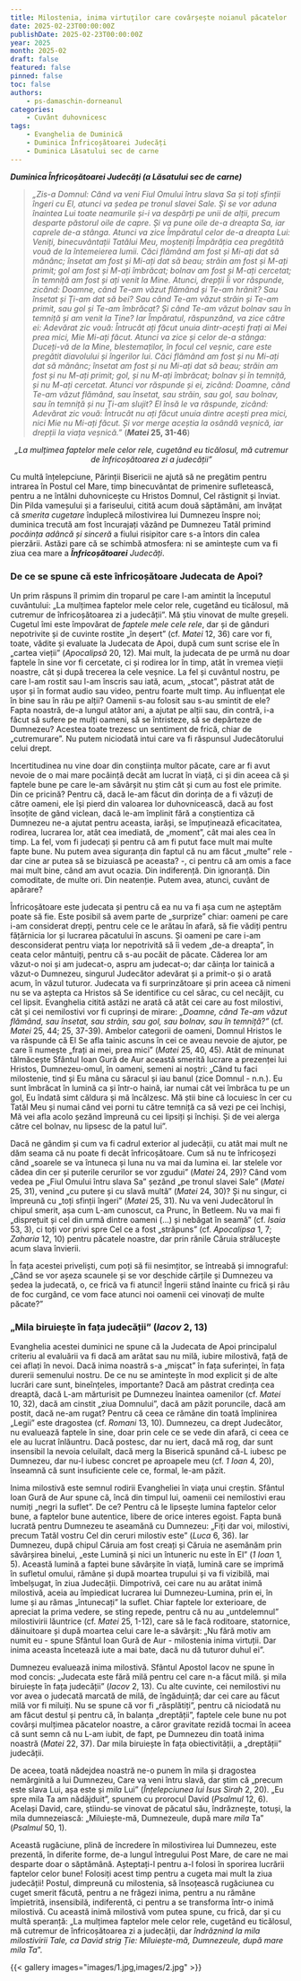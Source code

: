 ```yaml
---
title: Milostenia, inima virtuţilor care covârșește noianul păcatelor
date: 2025-02-23T00:00:00Z
publishDate: 2025-02-23T00:00:00Z
year: 2025
month: 2025-02
draft: false
featured: false
pinned: false
toc: false
authors:
    - ps-damaschin-dorneanul
categories:
    - Cuvânt duhovnicesc
tags:
    - Evanghelia de Duminică
    - Duminica Înfricoșătoarei Judecăți
    - Duminica Lăsatului sec de carne
---
```

_**Duminica Înfricoșătoarei Judecăți (a Lăsatului sec de carne)**_

> _„Zis-a Domnul: Când va veni Fiul Omului întru slava Sa și toți sfinții îngeri cu El, atunci va ședea pe tronul slavei Sale. Și se vor aduna înaintea Lui toate neamurile și-i va despărți pe unii de alții, precum desparte păstorul oile de capre. Și va pune oile de-a dreapta Sa, iar caprele de-a stânga. Atunci va zice Împăratul celor de-a dreapta Lui: Veniți, binecuvântații Tatălui Meu, moșteniți Împărăția cea pregătită vouă de la întemeierea lumii. Căci flămând am fost și Mi-ați dat să mănânc; însetat am fost și Mi-ați dat să beau; străin am fost și M-ați primit; gol am fost și M-ați îmbrăcat; bolnav am fost și M-ați cercetat; în temniță am fost și ați venit la Mine. Atunci, drepții Îi vor răspunde, zicând: Doamne, când Te-am văzut flămând și Te-am hrănit? Sau însetat și Ţi-am dat să bei? Sau când Te-am văzut străin și Te-am primit, sau gol și Te-am îmbrăcat? Și când Te-am văzut bolnav sau în temniță și am venit la Tine? Iar Împăratul, răspunzând, va zice către ei: Adevărat zic vouă: Întrucât ați făcut unuia dintr-acești frați ai Mei prea mici, Mie Mi-ați făcut. Atunci va zice și celor de-a stânga: Duceți-vă de la Mine, blestemaților, în focul cel veșnic, care este pregătit diavolului și îngerilor lui. Căci flămând am fost și nu Mi-ați dat să mănânc; însetat am fost și nu Mi-ați dat să beau; străin am fost și nu M-ați primit; gol, și nu M-ați îmbrăcat; bolnav și în temniță, și nu M-ați cercetat. Atunci vor răspunde și ei, zicând: Doamne, când Te-am văzut flămând, sau însetat, sau străin, sau gol, sau bolnav, sau în temniță și nu Ţi-am slujit? El însă le va răspunde, zicând: Adevărat zic vouă: Întrucât nu ați făcut unuia dintre acești prea mici, nici Mie nu Mi-ați făcut. Și vor merge aceștia la osândă veșnică, iar drepții la viața veșnică.”_ (**_Matei_ 25, 31-46**)

_<p style="text-align: center;">„La mulțimea faptelor mele celor rele, cugetând eu ticălosul, mă cutremur de înfricoșătoarea zi a judecății”</p>_

Cu multă înțelepciune, Părinții Bisericii ne ajută să ne pregătim pentru intrarea în Postul cel Mare, timp binecuvântat de primenire sufletească, pentru a ne întâlni duhovnicește cu Hristos Domnul, Cel răstignit și înviat. Din Pilda vameșului și a fariseului, citită acum două săptămâni, am învățat că _smerita cugetare_ înduplecă milostivirea lui Dumnezeu înspre noi; duminica trecută am fost încurajați văzând pe Dumnezeu Tatăl primind _pocăința adâncă și sinceră_ a fiului risipitor care s-a întors din calea pierzării. Astăzi pare că se schimbă atmosfera: ni se amintește cum va fi ziua cea mare a _**Înfricoșătoarei** Judecăți_.

### De ce se spune că este înfricoșătoare Judecata de Apoi?

Un prim răspuns îl primim din troparul pe care l-am amintit la începutul cuvântului: „La mulțimea faptelor mele celor rele, cugetând eu ticălosul, mă cutremur de înfricoșătoarea zi a judecății”. Mă știu vinovat de multe greșeli. Cugetul îmi este împovărat de _faptele mele cele rele_, dar și de gânduri nepotrivite și de cuvinte rostite „în deșert” (cf. _Matei_ 12, 36) care vor fi, toate, vădite și evaluate la Judecata de Apoi, după cum sunt scrise ele în „cartea vieții” (_Apocalipsă_ 20, 12). Mai mult, la judecata de pe urmă nu doar faptele în sine vor fi cercetate, ci și rodirea lor în timp, atât în vremea vieții noastre, cât și după trecerea la cele veșnice. La fel și cuvântul nostru, pe care l-am rostit sau l-am înscris sau iată, acum, „stocat”, păstrat atât de ușor și în format audio sau video, pentru foarte mult timp. Au influențat ele în bine sau în rău pe alții? Oamenii s-au folosit sau s-au smintit de ele? Fapta noastră, de-a lungul atâtor ani, a ajutat pe alții sau, din contră, i-a făcut să sufere pe mulți oameni, să se întristeze, să se depărteze de Dumnezeu? Acestea toate trezesc un sentiment de frică, chiar de „cutremurare”. Nu putem niciodată intui care va fi răspunsul Judecătorului celui drept.

Incertitudinea nu vine doar din conștiința multor păcate, care ar fi avut nevoie de o mai mare pocăință decât am lucrat în viață, ci și din aceea că și faptele bune pe care le-am săvârșit nu știm cât și cum au fost ele primite. Din ce pricină? Pentru că, dacă le-am făcut din dorința de a fi văzuți de către oameni, ele își pierd din valoarea lor duhovnicească, dacă au fost însoțite de gând viclean, dacă le-am împlinit fără a conștientiza că Dumnezeu ne-a ajutat pentru aceasta, iarăși, se împuținează eficacitatea, rodirea, lucrarea lor, atât cea imediată, de „moment”, cât mai ales cea în timp. La fel, vom fi judecați și pentru că am fi putut face mult mai multe fapte bune. Nu putem avea siguranța din faptul că nu am făcut „multe” rele - dar cine ar putea să se bizuiască pe aceasta? -, ci pentru că am omis a face mai mult bine, când am avut ocazia. Din indiferență. Din ignoranță. Din comoditate, de multe ori. Din neatenție. Putem avea, atunci, cuvânt de apărare?

Înfricoșătoare este judecata și pentru că ea nu va fi așa cum ne așteptăm poate să fie. Este posibil să avem parte de „surprize” chiar: oameni pe care i-am considerat drepți, pentru cele ce le arătau în afară, să fie vădiți pentru fățărnicia lor și lucrarea păcatului în ascuns. Și oameni pe care i-am desconsiderat pentru viața lor nepotrivită să îi vedem „de-a dreapta”, în ceata celor mântuiți, pentru că s-au pocăit de păcate. Căderea lor am văzut-o noi și am judecat-o, aspru am judecat-o; dar căința lor tainică a văzut-o Dumnezeu, singurul Judecător adevărat și a primit-o și o arată acum, în văzul tuturor. Judecata va fi surprinzătoare și prin aceea că nimeni nu se va aștepta ca Hristos să Se identifice cu cel sărac, cu cel necăjit, cu cel lipsit. Evanghelia citită astăzi ne arată că atât cei care au fost milostivi, cât și cei nemilostivi vor fi cuprinși de mirare: _„Doamne, când Te-am văzut flămând, sau însetat, sau străin, sau gol, sau bolnav, sau în temniță?”_ (cf. _Matei_ 25, 44; 25, 37-39). Ambelor categorii de oameni, Domnul Hristos le va răspunde că El Se afla tainic ascuns în cei ce aveau nevoie de ajutor, pe care îi numește „frați ai mei, prea mici” (_Matei_ 25, 40, 45). Atât de minunat tălmăcește Sfântul Ioan Gură de Aur această smerită lucrare a prezenței lui Hristos, Dumnezeu-omul, în oameni, semeni ai noștri: „Când tu faci milostenie, tind și Eu mâna cu săracul și iau banul (zice Domnul - n.n.). Eu sunt îmbrăcat în lumină ca și într-o haină, iar numai cât vei îmbrăca tu pe un gol, Eu îndată simt căldura și mă încălzesc. Mă știi bine că locuiesc în cer cu Tatăl Meu și numai când vei porni tu către temniță ca să vezi pe cei închiși, Mă vei afla acolo șezând împreună cu cei lipsiți și închiși. Și de vei alerga către cel bolnav, nu lipsesc de la patul lui”.

Dacă ne gândim și cum va fi cadrul exterior al judecății, cu atât mai mult ne dăm seama că nu poate fi decât înfricoșătoare. Cum să nu te înfricoșezi când „soarele se va întuneca și luna nu va mai da lumina ei. Iar stelele vor cădea din cer și puterile cerurilor se vor zgudui” (_Matei_ 24, 29)? Când vom vedea pe „Fiul Omului întru slava Sa” șezând „pe tronul slavei Sale” (_Matei_ 25, 31), venind „cu putere și cu slavă multă” (_Matei_ 24, 30)? Și nu singur, ci împreună cu „toți sfinții îngeri” (_Matei_ 25, 31). Nu va veni Judecătorul în chipul smerit, așa cum L-am cunoscut, ca Prunc, în Betleem. Nu va mai fi „disprețuit și cel din urmă dintre oameni (…) și nebăgat în seamă” (cf. _Isaia_ 53, 3), ci toți vor privi spre Cel ce a fost „străpuns” (cf. _Apocalipsa_ 1, 7; _Zaharia_ 12, 10) pentru păcatele noastre, dar prin rănile Căruia strălucește acum slava învierii.

În fața acestei priveliști, cum poți să fii nesimțitor, se întreabă și imnograful: „Când se vor așeza scaunele și se vor deschide cărțile și Dumnezeu va ședea la judecată, o, ce frică va fi atunci! Îngerii stând înainte cu frică și râu de foc curgând, ce vom face atunci noi oamenii cei vinovați de multe păcate?”

### „Mila biruiește în fața judecății” (_Iacov_ 2, 13)

Evanghelia acestei duminici ne spune că la Judecata de Apoi principalul criteriu al evaluării va fi dacă am arătat sau nu milă, iubire milostivă, față de cei aflați în nevoi. Dacă inima noastră s-a „mișcat” în fața suferinței, în fața durerii semenului nostru. De ce nu se amintește în mod explicit și de alte lucrări care sunt, bineînțeles, importante? Dacă am păstrat credința cea dreaptă, dacă L-am mărturisit pe Dumnezeu înaintea oamenilor (cf. _Matei_ 10, 32), dacă am cinstit „ziua Domnului”, dacă am păzit poruncile, dacă am postit, dacă ne-am rugat? Pentru că ceea ce rămâne din toată împlinirea „Legii” este dragostea (cf. _Romani_ 13, 10). Dumnezeu, ca drept Judecător, nu evaluează faptele în sine, doar prin cele ce se vede din afară, ci ceea ce ele au lucrat înlăuntru. Dacă postesc, dar nu iert, dacă mă rog, dar sunt insensibil la nevoia celuilalt, dacă merg la Biserică spunând că-L iubesc pe Dumnezeu, dar nu-l iubesc concret pe aproapele meu (cf. _1 Ioan_ 4, 20), înseamnă că sunt insuficiente cele ce, formal, le-am păzit.

Inima milostivă este semnul rodirii Evangheliei în viața unui creștin. Sfântul Ioan Gură de Aur spune că, încă din timpul lui, oamenii cei nemilostivi erau numiți „negri la suflet”. De ce? Pentru că le lipsește lumina faptelor celor bune, a faptelor bune autentice, libere de orice interes egoist. Fapta bună lucrată pentru Dumnezeu te aseamănă cu Dumnezeu: „Fiți dar voi, milostivi, precum Tatăl vostru Cel din ceruri milostiv este” (_Luca_ 6, 36). Iar Dumnezeu, după chipul Căruia am fost creați și Căruia ne asemănăm prin săvârșirea binelui, „este Lumină și nici un întuneric nu este în El” (_1 Ioan_ 1, 5). Această lumină a faptei bune săvârșite în viață, lumină care se imprimă în sufletul omului, rămâne și după moartea trupului și va fi vizibilă, mai îmbelșugat, în ziua Judecății. Dimpotrivă, cei care nu au arătat inimă milostivă, aceia au împiedicat lucrarea lui Dumnezeu-Lumina, prin ei, în lume și au rămas „întunecați” la suflet. Chiar faptele lor exterioare, de apreciat la prima vedere, se sting repede, pentru că nu au „untdelemnul” milostivirii lăuntrice (cf. _Matei_ 25, 1-12), care să le facă roditoare, statornice, dăinuitoare și după moartea celui care le-a săvârșit: „Nu fără motiv am numit eu - spune Sfântul Ioan Gură de Aur - milostenia inima virtuții. Dar inima aceasta încetează iute a mai bate, dacă nu dă tuturor duhul ei”.

Dumnezeu evaluează inima milostivă. Sfântul Apostol Iacov ne spune în mod concis: „Judecata este fără milă pentru cel care n-a făcut milă. și mila biruiește în fața judecății” (_Iacov_ 2, 13). Cu alte cuvinte, cei nemilostivi nu vor avea o judecată marcată de milă, de îngăduință; dar cei care au făcut milă vor fi miluiți. Nu se spune că vor fi „răsplătiți”, pentru că niciodată nu am făcut destul și pentru că, în balanța „dreptății”, faptele cele bune nu pot covârși mulțimea păcatelor noastre, a căror gravitate rezidă tocmai în aceea că sunt semn că nu L-am iubit, de fapt, pe Dumnezeu din toată inima noastră (_Matei_ 22, 37). Dar mila biruiește în fața obiectivității, a „dreptății” judecății.

De aceea, toată nădejdea noastră ne-o punem în mila și dragostea nemărginită a lui Dumnezeu, Care va veni întru slavă, dar știm că „precum este slava Lui, așa este și _mila_ Lui” (_Înțelepciunea lui Isus Sirah_ 2, 20). „Eu spre mila Ta am nădăjduit”, spunem cu prorocul David (_Psalmul_ 12, 6). Același David, care, știindu-se vinovat de păcatul său, îndrăznește, totuși, la mila dumnezeiască: „Miluiește-mă, Dumnezeule, după mare _mila_ Ta” (_Psalmul_ 50, 1).

Această rugăciune, plină de încredere în milostivirea lui Dumnezeu, este prezentă, în diferite forme, de-a lungul întregului Post Mare, de care ne mai desparte doar o săptămână. Așteptați-l pentru a-l folosi în sporirea lucrării faptelor celor bune! Folosiți acest timp pentru a cugeta mai mult la ziua judecății! Postul, dimpreună cu milostenia, să însoțească rugăciunea cu cuget smerit făcută, pentru a ne frăgezi inima, pentru a nu rămâne împietrită, insensibilă, indiferentă, ci pentru a se transforma într-o inimă milostivă. Cu această inimă milostivă vom putea spune, cu frică, dar și cu multă speranță: „La mulțimea faptelor mele celor rele, cugetând eu ticălosul, mă cutremur de înfricoșătoarea zi a judecății, dar _îndrăznind la mila milostivirii Tale, ca David strig Ție: Miluiește-mă, Dumnezeule, după mare mila Ta_”.

{{< gallery images="images/1.jpg,images/2.jpg" >}}